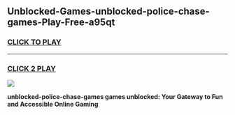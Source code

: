 
## Unblocked-Games-unblocked-police-chase-games-Play-Free-a95qt
<h3>
<a href="https://premium76.site?title=unblocked-police-chase-games&ref=20M">CLICK TO PLAY</a></h3>
<hr>

<h3>
<a href="https://premium76.site?title=unblocked-police-chase-games&ref=20M">CLICK 2 PLAY</a>
  
</h3>

<a href="https://premium76.site?title=unblocked-police-chase-games&ref=19M"><img src="https://clearcache.store/games.png"></a>


**unblocked-police-chase-games games unblocked: Your Gateway to Fun and Accessible Online Gaming**
